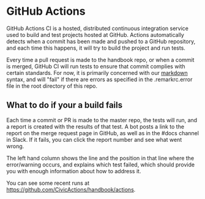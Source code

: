 # GitHub Actions

GitHub Actions CI is a hosted, distributed continuous integration service used to build and test projects hosted at GitHub. Actions automatically detects when a commit has been made and pushed to a GitHub repository, and each time this happens, it will try to build the project and run tests.

Every time a pull request is made to the handbook repo, or when a commit is merged, GitHub CI will run tests to ensure that commit complies with certain standards. For now, it is primarily concerned with our [markdown](markdown-for-guidebook.md) syntax, and will "fail" if there are errors as specified in the .remarkrc.error file in the root directory of this repo.

## What to do if your a build fails

Each time a commit or PR is made to the master repo, the tests will run, and a report is created with the results of that test. A bot posts a link to the report on the merge request page in GitHub, as well as in the #docs channel in Slack. If it fails, you can click the report number and see what went wrong.

The left hand column shows the line and the position in that line where the error/warning occurs, and explains which test failed, which should provide you with enough information about how to address it.

You can see some recent runs at <https://github.com/CivicActions/handbook/actions>.
